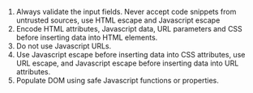 1. Always validate the input fields. Never accept code snippets from untrusted sources, use HTML escape and Javascript escape
2. Encode HTML attributes, Javascript data, URL parameters and CSS before inserting data into HTML elements.
3. Do not use Javascript URLs.
4. Use Javascript escape before inserting data into CSS attributes, use URL escape, and Javascript escape before inserting data into URL attributes.
5. Populate DOM using safe Javascript functions or properties.
